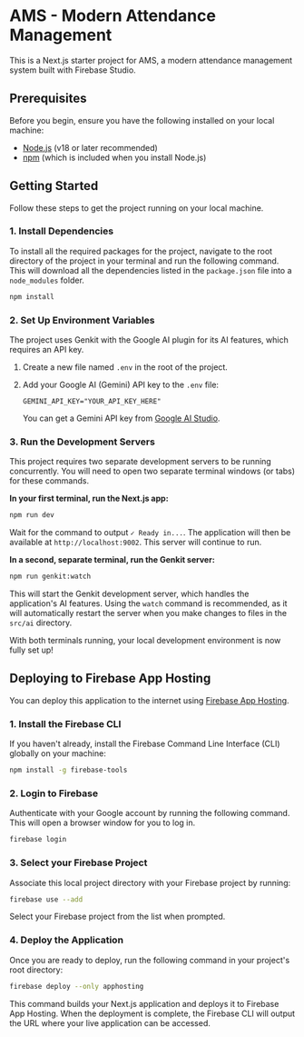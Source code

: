 # AMS - Modern Attendance Management

This is a Next.js starter project for AMS, a modern attendance management system built with Firebase Studio.

## Prerequisites

Before you begin, ensure you have the following installed on your local machine:
- [Node.js](https://nodejs.org/) (v18 or later recommended)
- [npm](https://www.npmjs.com/) (which is included when you install Node.js)

## Getting Started

Follow these steps to get the project running on your local machine.

### 1. Install Dependencies

To install all the required packages for the project, navigate to the root directory of the project in your terminal and run the following command. This will download all the dependencies listed in the `package.json` file into a `node_modules` folder.

```bash
npm install
```

### 2. Set Up Environment Variables

The project uses Genkit with the Google AI plugin for its AI features, which requires an API key.

1.  Create a new file named `.env` in the root of the project.
2.  Add your Google AI (Gemini) API key to the `.env` file:

    ```
    GEMINI_API_KEY="YOUR_API_KEY_HERE"
    ```

    You can get a Gemini API key from [Google AI Studio](https://aistudio.google.com/app/apikey).

### 3. Run the Development Servers

This project requires two separate development servers to be running concurrently. You will need to open two separate terminal windows (or tabs) for these commands.

**In your first terminal, run the Next.js app:**

```bash
npm run dev
```
Wait for the command to output `✓ Ready in...`. The application will then be available at `http://localhost:9002`. This server will continue to run.

**In a second, separate terminal, run the Genkit server:**

```bash
npm run genkit:watch
```
This will start the Genkit development server, which handles the application's AI features. Using the `watch` command is recommended, as it will automatically restart the server when you make changes to files in the `src/ai` directory.

With both terminals running, your local development environment is now fully set up!

## Deploying to Firebase App Hosting

You can deploy this application to the internet using [Firebase App Hosting](https://firebase.google.com/docs/hosting/app-hosting).

### 1. Install the Firebase CLI

If you haven't already, install the Firebase Command Line Interface (CLI) globally on your machine:

```bash
npm install -g firebase-tools
```

### 2. Login to Firebase

Authenticate with your Google account by running the following command. This will open a browser window for you to log in.

```bash
firebase login
```

### 3. Select your Firebase Project

Associate this local project directory with your Firebase project by running:

```bash
firebase use --add
```

Select your Firebase project from the list when prompted.

### 4. Deploy the Application

Once you are ready to deploy, run the following command in your project's root directory:

```bash
firebase deploy --only apphosting
```

This command builds your Next.js application and deploys it to Firebase App Hosting. When the deployment is complete, the Firebase CLI will output the URL where your live application can be accessed.
